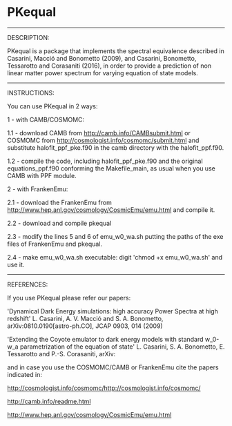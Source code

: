 # PKequal

------------------------------------------------------------------------
DESCRIPTION:

PKequal is a package that implements the spectral equivalence 
described in Casarini, Macció and Bonometto (2009), and Casarini, 
Bonometto, Tessarotto and Corasaniti (2016), in order to provide a 
prediction of non linear matter power spectrum for varying equation of 
state models.

------------------------------------------------------------------------
INSTRUCTIONS:

You can use PKequal in 2 ways:


1 - with CAMB/COSMOMC:

1.1 - download CAMB from http://camb.info/CAMBsubmit.html or COSMOMC 
from http://cosmologist.info/cosmomc/submit.html and substitute 
halofit_ppf_pke.f90 in the camb directory with the halofit_ppf.f90.

1.2 - compile the code, including halofit_ppf_pke.f90 and the original 
equations_ppf.f90 conforming the Makefile_main, as usual when you use
CAMB with PPF module.


2 - with FrankenEmu: 

2.1 - download the FrankenEmu from 
http://www.hep.anl.gov/cosmology/CosmicEmu/emu.html and compile it. 

2.2 - download and compile pkequal

2.3 - modify the lines 5 and 6 of emu_w0_wa.sh putting the paths of 
the exe files of FrankenEmu and pkequal. 

2.4 - make emu_w0_wa.sh executable:
digit 'chmod +x emu_w0_wa.sh' and use it.


------------------------------------------------------------------------
REFERENCES:

If you use PKequal please refer our papers:
 
'Dynamical Dark Energy simulations: high accuracy Power Spectra at 
high redshift' L. Casarini, A. V. Macció and S. A. Bonometto, 
arXiv:0810.0190[astro-ph.CO], JCAP 0903, 014 (2009)

'Extending the Coyote emulator to dark energy models with standard 
w_0-w_a parametrization of the equation of state' L. Casarini, S. A. 
Bonometto, E. Tessarotto and P.-S. Corasaniti, arXiv:

and in case you use the COSMOMC/CAMB or FrankenEmu cite the papers 
indicated in:

http://cosmologist.info/cosmomc/http://cosmologist.info/cosmomc/

http://camb.info/readme.html

http://www.hep.anl.gov/cosmology/CosmicEmu/emu.html
